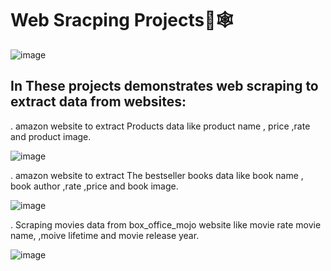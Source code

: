 # Web Sracping Projects📜🕸️
![image](https://github.com/user-attachments/assets/5027e6e5-d9ca-4d7f-a0bb-f7206a784fe9)

## In These projects demonstrates web scraping  to extract data from websites:

. amazon website to extract Products data like product name , price ,rate and product image.

![image](https://github.com/user-attachments/assets/06f3af32-fb99-43bc-b8ec-5f2ce074195c)

. amazon website to extract The bestseller books data like book name , book author ,rate ,price  and book image.

![image](https://github.com/user-attachments/assets/918ba21f-6cd5-4f88-b58f-06bb23c657ae)

. Scraping movies data from box_office_mojo website like movie rate movie name, ,moive lifetime and movie release year.

![image](https://github.com/user-attachments/assets/aad59d01-26cc-4e74-90aa-62a9e40ab60f)
